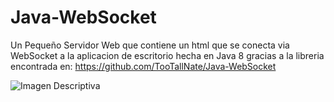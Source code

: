 # Java-WebSocket
Un Pequeño Servidor Web que contiene un html que se conecta via WebSocket a la aplicacion de escritorio hecha en Java 8 gracias a la libreria encontrada en: https://github.com/TooTallNate/Java-WebSocket

![Imagen Descriptiva](https://raw.githubusercontent.com/RicardoValladares/Java-WebSocket/main/Funcionando.png)
